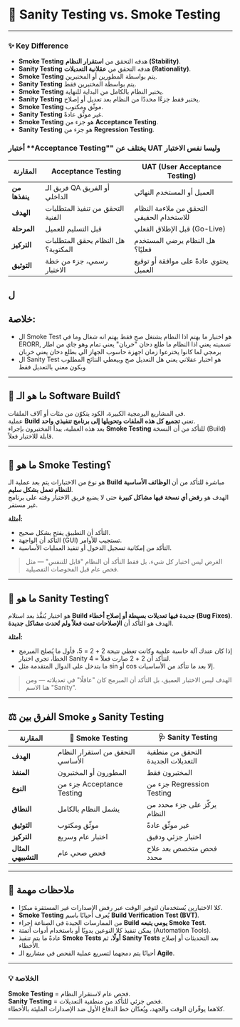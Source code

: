 # 🧪 Sanity Testing vs. Smoke Testing  


---

### ✨ **Key Difference**
- **Smoke Testing** هدفه التحقق من **استقرار النظام (Stability)**.  
- **Sanity Testing** هدفه التحقق من **عقلانية التعديلات (Rationality)**.  
- **Smoke Testing** يتم بواسطة المطورين أو المختبرين.  
- **Sanity Testing** يتم بواسطة المختبرين فقط.  
- **Smoke Testing** يختبر النظام بالكامل من البداية للنهاية.  
- **Sanity Testing** يختبر فقط جزءًا محددًا من النظام بعد تعديل أو إصلاح.  
- **Smoke Testing** موثّق ومكتوب.  
- **Sanity Testing** غير موثّق عادةً.  
- **Smoke Testing** هو جزء من **Acceptance Testing**.  
- **Sanity Testing** هو جزء من **Regression Testing**.

### أختبار **Acceptance Testing"" يختلف عن UAT وليسا نفس الاختبار 
| المقارنة | **Acceptance Testing** | **UAT (User Acceptance Testing)** |
|-----------|-------------------------|-----------------------------------|
| **من ينفذها** | فريق الـ QA أو الفريق الداخلي | العميل أو المستخدم النهائي |
| **الهدف** | التحقق من تنفيذ المتطلبات الفنية | التحقق من ملاءمة النظام للاستخدام الحقيقي |
| **المرحلة** | قبل التسليم للعميل | قبل الإطلاق الفعلي (Go-Live) |
| **التركيز** | هل النظام يحقق المتطلبات المكتوبة؟ | هل النظام يرضي المستخدم فعليًا؟ |
| **التوثيق** | رسمي، جزء من خطة الاختبار | يحتوي عادةً على موافقة أو توقيع العميل |
ل
- 

## خلاصة:
- ال Smoke Test هو اختبار ما بهتم اذا النظام بشتغل صح فقط بهتم انه شغال وما في ERORR, تسميته يعني اذا النظام ما طلع دحان "خربان" يعني تمام وهو جاي من اطار برمجي لما كانوا يخترعوا زمان اجهزة حاسوب الجهاز الي بطلع دخان يعني خربان
- ال Sanity Test هو اختبار عقلاني يعني هل التعديل صح وبيعطي النتائج المطلوب وبكون معني بالتعديل فقط
---

## 🔧 ما هو الـ Software Build؟
في المشاريع البرمجية الكبيرة، الكود يتكوّن من مئات أو آلاف الملفات.  
عملية **Build** تعني **تجميع كل هذه الملفات وتحويلها إلى برنامج تنفيذي واحد**.  
بعد هذه العملية، يبدأ المختبرون بإجراء **Smoke Testing** للتأكد من أن النسخة (Build) قابلة للاختبار فعلاً.

---

## 🚬 ما هو Smoke Testing؟
هو نوع من الاختبارات يتم بعد عملية الـ **Build** مباشرة للتأكد من أن **الوظائف الأساسية للنظام تعمل بشكل سليم**.  
الهدف هو **رفض أي نسخة فيها مشاكل كبيرة** حتى لا يضيع فريق الاختبار وقته على برنامج غير مستقر.

**أمثلة:**
- التأكد أن التطبيق يفتح بشكل صحيح.  
- التأكد أن الواجهة (GUI) تستجيب للأوامر.  
- التأكد من إمكانية تسجيل الدخول أو تنفيذ العمليات الأساسية.  

> الغرض ليس اختبار كل شيء، بل فقط التأكد أن النظام "قابل للتنفس" — مثل فحص عام قبل الفحوصات التفصيلية.

---

## 🧠 ما هو Sanity Testing؟
هو اختبار يُنفَّذ بعد استلام **Build جديدة فيها تعديلات بسيطة أو إصلاح أخطاء (Bug Fixes)**.  
الهدف هو التأكد أن **الإصلاحات تمت فعلاً ولم تُحدث مشاكل جديدة**.

**أمثلة:**
- إذا كان عندك آلة حاسبة علمية وكانت تعطي نتيجة 2 + 2 = 5، فأول ما يُصلح المبرمج الخطأ، تجري اختبار Sanity لتتأكد أن 2 + 2 صارت فعلاً = 4.  
- ما بتدخل على الدوال المتقدمة مثل sin أو cos إلا بعد ما تتأكد من الأساسيات.  

> الهدف ليس الاختبار العميق، بل التأكد أن المبرمج كان "عاقلًا" في تعديلاته — ومن هنا الاسم "Sanity".

---

## ⚖️ الفرق بين Smoke و Sanity Testing

| المقارنة | 🧯 Smoke Testing | 🩺 Sanity Testing |
|-----------|-----------------|------------------|
| **الهدف** | التحقق من استقرار النظام الأساسي | التحقق من منطقية التعديلات الجديدة |
| **المنفذ** | المطورون أو المختبرون | المختبرون فقط |
| **النوع** | جزء من Acceptance Testing | جزء من Regression Testing |
| **النطاق** | يشمل النظام بالكامل | يركّز على جزء محدد من النظام |
| **التوثيق** | موثّق ومكتوب | غير موثّق عادةً |
| **التركيز** | اختبار عام وسريع | اختبار جزئي ودقيق |
| **المثال التشبيهي** | فحص صحي عام | فحص متخصص بعد علاج محدد |

---

## 📝 ملاحظات مهمة
- كلا الاختبارين يُستخدمان لتوفير الوقت عبر رفض الإصدارات غير المستقرة مبكرًا.  
- **Smoke Testing** يُعرف أحيانًا باسم **Build Verification Test (BVT)**.  
- من الممارسات الجيدة في الصناعة إجراء **Build يومي يتبعه Smoke Test**.  
- يمكن تنفيذ كلا النوعين يدويًا أو باستخدام أدوات أتمتة (Automation Tools).  
- عادةً ما يتم تنفيذ **Smoke Tests أولًا**، ثم **Sanity Tests** بعد التحديثات أو إصلاح الأخطاء.  
- أحيانًا يتم دمجهما لتسريع عملية الفحص في مشاريع الـ **Agile**.

---

### 💡 الخلاصة
**Smoke Testing** = فحص عام لاستقرار النظام.  
**Sanity Testing** = فحص جزئي للتأكد من منطقية التعديلات.  
كلاهما يوفّران الوقت والجهد، ويُعدّان خط الدفاع الأول ضد الإصدارات المليئة بالأخطاء.

---
